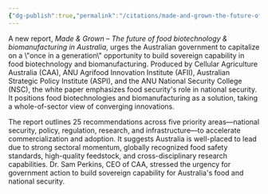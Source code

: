 ```yaml
---
{"dg-publish":true,"permalink":"/citations/made-and-grown-the-future-of-food-biotechnology-and-biomanufacturing-in-australia-cellular-agriculture-australia-et-al/","tags":["alternative_proteins","food_security"],"created":"2025-10-15T22:07:50.365+01:00","updated":"2025-10-15T22:08:39.282+01:00"}
---
```


A new report, *Made & Grown – The future of food biotechnology & biomanufacturing in Australia*, urges the Australian government to capitalize on a \\"once in a generation\\" opportunity to build sovereign capability in food biotechnology and biomanufacturing. Produced by Cellular Agriculture Australia (CAA), ANU Agrifood Innovation Institute (AFII), Australian Strategic Policy Institute (ASPI), and the ANU National Security College (NSC), the white paper emphasizes food security's role in national security. It positions food biotechnologies and biomanufacturing as a solution, taking a whole-of-sector view of converging innovations.

The report outlines 25 recommendations across five priority areas—national security, policy, regulation, research, and infrastructure—to accelerate commercialization and adoption. It suggests Australia is well-placed to lead due to strong sectoral momentum, globally recognized food safety standards, high-quality feedstock, and cross-disciplinary research capabilities. Dr. Sam Perkins, CEO of CAA, stressed the urgency for government action to build sovereign capability for Australia's food and national security.